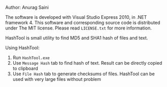 Author: Anurag Saini

The software is developed with Visual Studio Express 2010, in .NET framework 4.
This software and corresponding source code is distributed under The MIT license. 
Please read `LICENSE.txt` for more information. 

HashTool is small utility to find MD5 and SHA1 hash of files and text.


Using HashTool:

1. Run `HashTool.exe`
2. Use `Message Hash` tab to find hash of text. Result can be directly copied to clipboard
3. Use `File Hash` tab to generate checksums of files. HashTool can be used with very large files without problem